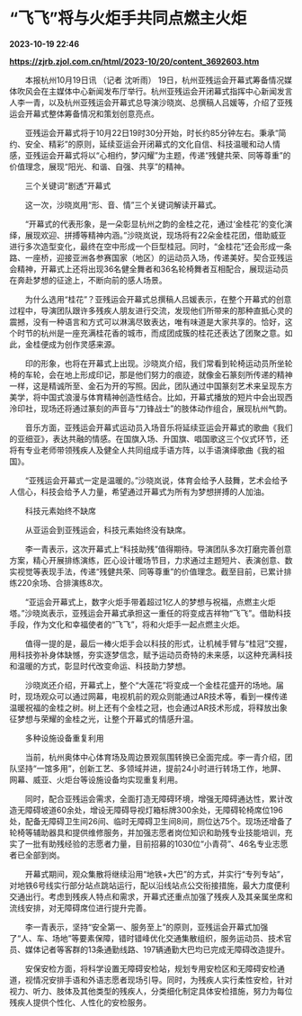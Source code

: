 # “飞飞”将与火炬手共同点燃主火炬

**2023-10-19 22:46**

**https://zjrb.zjol.com.cn/html/2023-10/20/content_3692603.htm**

　　本报杭州10月19日讯 （记者 沈听雨） 19日，杭州亚残运会开幕式筹备情况媒体吹风会在主媒体中心新闻发布厅举行。杭州亚残运会开闭幕式指挥中心新闻发言人李一青，以及杭州亚残运会开幕式总导演沙晓岚、总撰稿人吕媛等，介绍了亚残运会开幕式整体筹备情况和策划创意亮点。

　　亚残运会开幕式将于10月22日19时30分开始，时长约85分钟左右。秉承“简约、安全、精彩”的原则，延续亚运会开闭幕式的文化自信、科技温暖和动人情感，亚残运会开幕式将以“心相约，梦闪耀”为主题，传递“残健共荣、同等尊重”的价值理念，展现“阳光、和谐、自强、共享”的精神。

　　三个关键词“剧透”开幕式

　　这一次，沙晓岚用“形、音、情”三个关键词解读开幕式。

　　“开幕式的代表形象，是一朵彰显杭州之韵的金桂之花，通过‘金桂花’的变化演绎，展现欢迎、拼搏等精神内涵。”沙晓岚说，现场将有22朵金桂花团，借助威亚进行多次造型变化，最终在空中形成一个巨型桂冠。同时，“金桂花”还会形成一条路、一座桥，迎接亚洲各参赛国家（地区）的运动员入场，传递美好。契合亚残运会精神，开幕式上还将出现36名健全舞者和36名轮椅舞者互相配合，展现运动员在奔赴梦想的征途上，不断向前的感人场景。

　　为什么选用“桂花”？亚残运会开幕式总撰稿人吕媛表示，在整个开幕式的创意过程中，导演团队跟许多残疾人朋友进行交流，发现他们所带来的那种直抵心灵的震撼，没有一种语言和方式可以淋漓尽致表达，唯有味道是大家共享的。恰好，这个时节的杭州是一座充满桂花香的城市，而成团成簇的桂花还表达了团聚之意。如此，金桂便成为创作灵感来源。

　　印的形象，也将在开幕式上出现。沙晓岚介绍，我们常看到轮椅运动员所坐轮椅的车轮，会在地上形成印记，那是他们努力的痕迹，就像金石篆刻所传递的精神一样，这是精诚所至、金石为开的写照。因此，团队通过中国篆刻艺术来呈现东方美学，将中国式浪漫与体育精神创造性结合。比如，开幕式播放的短片中会出现西泠印社，现场还将通过篆刻的声音与“刀锋战士”的肢体动作组合，展现杭州气韵。

　　音乐方面，亚残运会开幕式运动员入场音乐将延续亚运会开幕式的歌曲《我们的亚细亚》，表达共融的情感。在国旗入场、升国旗、唱国歌这三个仪式环节，还将有专业老师带领残疾人及健全人共同组成手语方阵，以手语演绎歌曲《我的祖国》。

　　“亚残运会开幕式一定是温暖的。”沙晓岚说，体育会给予人鼓舞，艺术会给予人信心，科技会给予人力量，希望通过开幕式为所有为梦想拼搏的人加油。

　　科技元素始终不缺席

　　从亚运会到亚残运会，科技元素始终没有缺席。

　　李一青表示，这次开幕式上“科技助残”值得期待。导演团队多次打磨完善创意方案，精心开展排练演练，匠心设计暖场节目，力求通过主题短片、表演创意、数实视觉等表现手法，传递“残健共荣、同等尊重”的价值理念。截至目前，已累计排练220余场、合排演练8次。

　　“亚运会开幕式上，数字火炬手带着超过1亿人的梦想与祝福，点燃主火炬塔。”沙晓岚表示，亚残运会开幕式承担这一重任的将变成吉祥物“飞飞”。借助科技手段，作为文化和幸福使者的“飞飞”，将和火炬手一起点燃主火炬。

　　值得一提的是，最后一棒火炬手会以科技的形式，让机械手臂与“桂冠”交握，用科技弥补身体缺憾，夯实逐梦信念，赋予运动员奇特的未来感，以这种充满科技和温暖的方式，彰显时代改变命运、科技助力梦想。

　　沙晓岚还介绍，开幕式上，整个“大莲花”将变成一个金桂花盛开的场地。届时，现场观众可以通过网幕，电视机前的观众则能通过AR技术等，看到一棵传递温暖祝福的金桂之树。树上还有个金桂之冠，也会通过AR技术形成，将释放出象征梦想与荣耀的金桂之光，让整个开幕式的情感升温。

　　多种设施设备重复利用

　　当前，杭州奥体中心体育场及周边景观氛围转换已全面完成。李一青介绍，团队坚持“一馆多用”，创新工艺、多领域并进，提前24小时进行转场工作，地屏、网幕、威亚、火炬台等设施设备均实现重复利用。

　　同时，配合亚残运会需求，全面打造无障碍环境，增强无障碍通达性，累计改造无障碍坡道60余处，增设无障碍导视灯箱标牌300余处，无障碍轮椅席位196处，配备无障碍卫生间26间、临时无障碍卫生间8间，厕位达75个。现场还增备了轮椅等辅助器具和提供维修服务，并加强志愿者岗位知识和助残专业技能培训，充实了一批有助残经验的志愿者力量，目前招募的1030位“小青荷”、46名专业志愿者已全部到岗。

　　开幕式期间，观众集散将继续沿用“地铁+大巴”的方式，并实行“专列专站”，对地铁6号线实行部分站点跳站运行，配以沿线站点公交衔接措施，最大力度便利交通出行。考虑到残疾人特点和需求，开幕式还重点加强了残疾人及其亲属坐席和流线安排，对无障碍席位进行提升完善。

　　李一青表示，坚持“安全第一、服务至上”的原则，亚残运会开幕式加强了“人、车、场地”等要素保障，错时错峰优化交通集散组织，服务运动员、技术官员、媒体记者等客群的13条通勤线路、197辆通勤大巴均已完成无障碍改造提升。

　　安保安检方面，将科学设置无障碍安检站，规划专用安检区和无障碍安检通道，视情况安排手语和外语志愿者现场引导。同时，为残疾人实行柔性安检，针对视力、听力、肢体及其他类型的残疾人，分类细化制定具体安检措施，努力为每位残疾人提供个性化、人性化的安检服务。